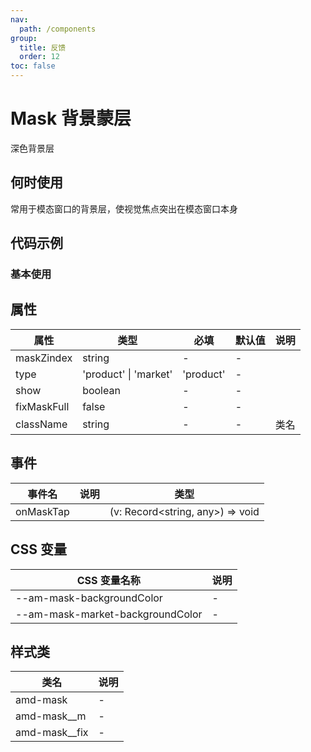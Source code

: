 ```yaml
---
nav:
  path: /components
group:
  title: 反馈
  order: 12
toc: false
---
```


# Mask 背景蒙层
深色背景层
## 何时使用 
常用于模态窗口的背景层，使视觉焦点突出在模态窗口本身
## 代码示例
### 基本使用
<code src='../../demo/pages/Mask'></code>


## 属性 


| 属性 | 类型 | 必填 | 默认值 | 说明 |
| -----|-----|-----|-----|----- |
| maskZindex | string | - | - |  |
| type | 'product' &verbar; 'market' | 'product' | - |  |
| show | boolean | - | - |  |
| fixMaskFull | false | - | - |  |
| className | string | - | - | 类名 |

## 事件 


| 事件名 | 说明 | 类型 |
| -----|-----|----- |
| onMaskTap |  | (v: Record<string, any>) => void |

## CSS 变量 

| CSS 变量名称 | 说明 |
| -----|----- |
| --am-mask-backgroundColor | - |
| --am-mask-market-backgroundColor | - |

## 样式类 

| 类名 | 说明 |
| -----|----- |
| amd-mask | - |
| amd-mask__m | - |
| amd-mask__fix | - |


